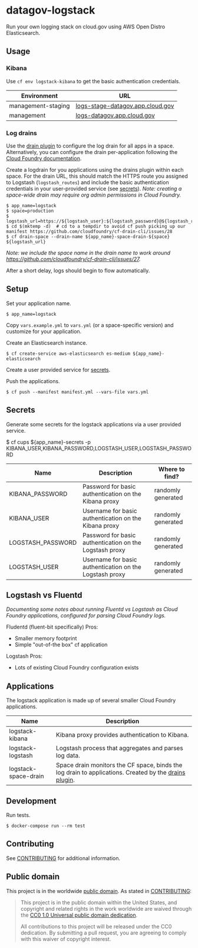 # datagov-logstack

Run your own logging stack on cloud.gov using AWS Open Distro Elasticsearch.


## Usage

### Kibana

Use `cf env logstack-kibana` to get the basic authentication credentials.

Environment | URL
----------- | ---
management-staging | [logs-stage-datagov.app.cloud.gov](https://logs-stage-datagov.app.cloud.gov/_plugin/kibana/app/kibana)
management | [logs-datagov.app.cloud.gov](https://logs-datagov.app.cloud.gov/_plugin/kibana/app/kibana)


### Log drains

Use the [drain
plugin](https://github.com/cloudfoundry/cf-drain-cli#drain-all-apps-in-a-space)
to configure the log drain for all apps in a space. Alternatively, you can
configure the drain per-application following the [Cloud Foundry
documentation](https://docs.cloudfoundry.org/devguide/services/log-management.html).

Create a logdrain for you applications using the drains plugin within each
space. For the drain URL, this should match the HTTPS route you assigned to
Logstash (`logstash_routes`) and include the basic authentication credentials in
your user-provided service (see [secrets](#secrets)). _Note: creating
a space-wide drain may require org admin permissions in Cloud Foundry._

    $ app_name=logstack
    $ space=production
    $ logstash_url=https://${logstash_user}:${logstash_password}@${logstash_route}
    $ cd $(mktemp -d)  # cd to a tempdir to avoid cf push picking up our manifest https://github.com/cloudfoundry/cf-drain-cli/issues/28
    $ cf drain-space --drain-name ${app_name}-space-drain-${space} ${logstash_url}

_Note: we include the space name in the drain name to work around
https://github.com/cloudfoundry/cf-drain-cli/issues/27._

After a short delay, logs should begin to flow automatically.


## Setup

Set your application name.

    $ app_name=logstack

Copy `vars.example.yml` to `vars.yml` (or a space-specific version) and
customize for your application.

Create an Elasticsearch instance.

    $ cf create-service aws-elasticsearch es-medium ${app_name}-elasticsearch

Create a user provided service for [secrets](#secrets).

Push the applications.

    $ cf push --manifest manifest.yml --vars-file vars.yml


## Secrets

Generate some secrets for the logstack applications via a user provided service.

  $ cf cups ${app_name}-secrets -p KIBANA_USER,KIBANA_PASSWORD,LOGSTASH_USER,LOGSTASH_PASSWORD

Name | Description | Where to find?
---- | ----------- | --------------
KIBANA_PASSWORD | Password for basic authentication on the Kibana proxy | randomly generated
KIBANA_USER | Username for basic authentication on the Kibana proxy | randomly generated
LOGSTASH_PASSWORD | Password for basic authentication on the Logstash proxy | randomly generated
LOGSTASH_USER | Username for basic authentication on the Logstash proxy | randomly generated


## Logstash vs Fluentd

_Documenting some notes about running Fluentd vs Logstash as Cloud Foundry
applications, configured for parsing Cloud Foundry logs._

Fludentd (fluent-bit specifically) Pros:

- Smaller memory footprint
- Simple "out-of-the box" cf application


Logstash Pros:

- Lots of existing Cloud Foundry configuration exists


## Applications

The logstack application is made up of several smaller Cloud Foundry
applications.

Name | Description
---- | -----------
logstack-kibana | Kibana proxy provides authentication to Kibana.
logstack-logstash | Logstash process that aggregates and parses log data.
logstack-space-drain | Space drain monitors the CF space, binds the log drain to applications. Created by the [drains plugin](https://github.com/cloudfoundry/cf-drain-cli).


## Development

Run tests.

    $ docker-compose run --rm test


## Contributing

See [CONTRIBUTING](CONTRIBUTING.md) for additional information.


## Public domain

This project is in the worldwide [public domain](LICENSE.md). As stated in [CONTRIBUTING](CONTRIBUTING.md):

> This project is in the public domain within the United States, and copyright and related rights in the work worldwide are waived through the [CC0 1.0 Universal public domain dedication](https://creativecommons.org/publicdomain/zero/1.0/).
>
> All contributions to this project will be released under the CC0 dedication. By submitting a pull request, you are agreeing to comply with this waiver of copyright interest.
